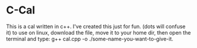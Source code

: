 # C-Cal
This is a cal written in c++.
I've created this just for fun. (dots will confuse it)
to use on linux, download the file, move it to your home dir, then open the terminal and type: g++ cal.cpp -o ./some-name-you-want-to-give-it.
